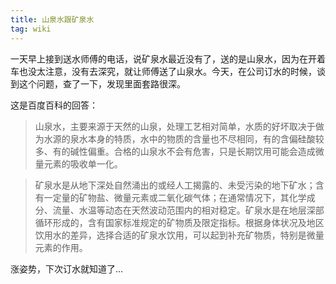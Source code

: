 ```yaml
---
title: 山泉水跟矿泉水
tag: wiki
---
```


一天早上接到送水师傅的电话，说矿泉水最近没有了，送的是山泉水，因为在开着车也没太注意，没有去深究，就让师傅送了山泉水。今天，在公司订水的时候，谈到这个问题，查了一下，发现里面套路很深。

这是百度百科的回答：

> 山泉水，主要来源于天然的山泉，处理工艺相对简单，水质的好坏取决于做为水源的泉水本身的特质，水中的物质的含量也不尽相同，有的含偏硅酸较多、有的碱性偏重。合格的山泉水不会有危害，只是长期饮用可能会造成微量元素的吸收单一化。

> 矿泉水是从地下深处自然涌出的或经人工揭露的、未受污染的地下矿水；含有一定量的矿物盐、微量元素或二氧化碳气体；在通常情况下，其化学成分、流量、水温等动态在天然波动范围内的相对稳定。矿泉水是在地层深部循环形成的，含有国家标准规定的矿物质及限定指标。根据身体状况及地区饮用水的差异，选择合适的矿泉水饮用，可以起到补充矿物质，特别是微量元素的作用。

涨姿势，下次订水就知道了...